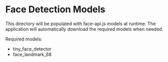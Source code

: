 
# Face Detection Models

This directory will be populated with face-api.js models at runtime. The application will automatically download the required models when needed.

Required models:
- tiny_face_detector
- face_landmark_68
